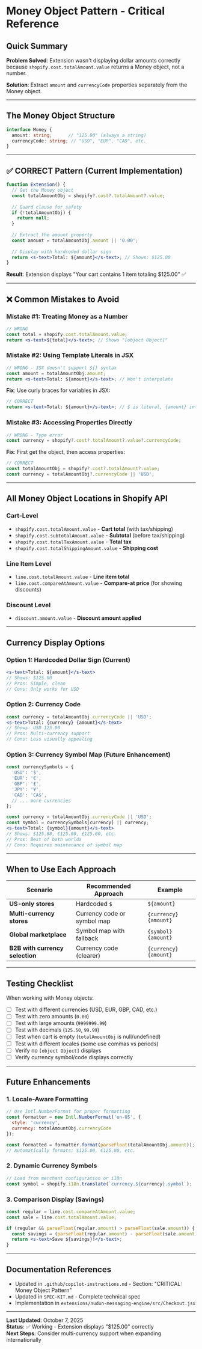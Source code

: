 # Money Object Pattern - Critical Reference

## Quick Summary
**Problem Solved**: Extension wasn't displaying dollar amounts correctly because `shopify.cost.totalAmount.value` returns a Money object, not a number.

**Solution**: Extract `amount` and `currencyCode` properties separately from the Money object.

---

## The Money Object Structure

```typescript
interface Money {
  amount: string;      // "125.00" (always a string)
  currencyCode: string; // "USD", "EUR", "CAD", etc.
}
```

---

## ✅ CORRECT Pattern (Current Implementation)

```jsx
function Extension() {
  // Get the Money object
  const totalAmountObj = shopify?.cost?.totalAmount?.value;
  
  // Guard clause for safety
  if (!totalAmountObj) {
    return null;
  }
  
  // Extract the amount property
  const amount = totalAmountObj.amount || '0.00';
  
  // Display with hardcoded dollar sign
  return <s-text>Total: ${amount}</s-text>; // Shows: $125.00
}
```

**Result**: Extension displays "Your cart contains 1 item totaling $125.00" ✅

---

## ❌ Common Mistakes to Avoid

### Mistake #1: Treating Money as a Number
```jsx
// WRONG
const total = shopify.cost.totalAmount.value;
return <s-text>${total}</s-text>; // Shows "[object Object]"
```

### Mistake #2: Using Template Literals in JSX
```jsx
// WRONG - JSX doesn't support ${} syntax
const amount = totalAmountObj.amount;
return <s-text>Total: ${amount}</s-text>; // Won't interpolate
```

**Fix**: Use curly braces for variables in JSX:
```jsx
// CORRECT
return <s-text>Total: ${amount}</s-text>; // $ is literal, {amount} interpolates
```

### Mistake #3: Accessing Properties Directly
```jsx
// WRONG - Type error
const currency = shopify?.cost?.totalAmount?.value?.currencyCode;
```

**Fix**: First get the object, then access properties:
```jsx
// CORRECT
const totalAmountObj = shopify?.cost?.totalAmount?.value;
const currency = totalAmountObj?.currencyCode || 'USD';
```

---

## All Money Object Locations in Shopify API

### Cart-Level
- `shopify.cost.totalAmount.value` - **Cart total** (with tax/shipping)
- `shopify.cost.subtotalAmount.value` - **Subtotal** (before tax/shipping)
- `shopify.cost.totalTaxAmount.value` - **Total tax**
- `shopify.cost.totalShippingAmount.value` - **Shipping cost**

### Line Item Level
- `line.cost.totalAmount.value` - **Line item total**
- `line.cost.compareAtAmount.value` - **Compare-at price** (for showing discounts)

### Discount Level
- `discount.amount.value` - **Discount amount applied**

---

## Currency Display Options

### Option 1: Hardcoded Dollar Sign (Current)
```jsx
<s-text>Total: ${amount}</s-text>
// Shows: $125.00
// Pros: Simple, clean
// Cons: Only works for USD
```

### Option 2: Currency Code
```jsx
const currency = totalAmountObj.currencyCode || 'USD';
<s-text>Total: {currency} {amount}</s-text>
// Shows: USD 125.00
// Pros: Multi-currency support
// Cons: Less visually appealing
```

### Option 3: Currency Symbol Map (Future Enhancement)
```jsx
const currencySymbols = {
  'USD': '$',
  'EUR': '€',
  'GBP': '£',
  'JPY': '¥',
  'CAD': 'CA$',
  // ... more currencies
};

const currency = totalAmountObj.currencyCode || 'USD';
const symbol = currencySymbols[currency] || currency;
<s-text>Total: {symbol}{amount}</s-text>
// Shows: $125.00, €125.00, £125.00, etc.
// Pros: Best of both worlds
// Cons: Requires maintenance of symbol map
```

---

## When to Use Each Approach

| Scenario | Recommended Approach | Example |
|----------|---------------------|---------|
| **US-only stores** | Hardcoded `$` | `${amount}` |
| **Multi-currency stores** | Currency code or symbol map | `{currency} {amount}` |
| **Global marketplace** | Symbol map with fallback | `{symbol}{amount}` |
| **B2B with currency selection** | Currency code (clearer) | `{currency} {amount}` |

---

## Testing Checklist

When working with Money objects:

- [ ] Test with different currencies (USD, EUR, GBP, CAD, etc.)
- [ ] Test with zero amounts (`0.00`)
- [ ] Test with large amounts (`9999999.99`)
- [ ] Test with decimals (`125.50`, `99.99`)
- [ ] Test when cart is empty (`totalAmountObj` is null/undefined)
- [ ] Test with different locales (some use commas vs periods)
- [ ] Verify no `[object Object]` displays
- [ ] Verify currency symbol/code displays correctly

---

## Future Enhancements

### 1. Locale-Aware Formatting
```jsx
// Use Intl.NumberFormat for proper formatting
const formatter = new Intl.NumberFormat('en-US', {
  style: 'currency',
  currency: totalAmountObj.currencyCode
});

const formatted = formatter.format(parseFloat(totalAmountObj.amount));
// Automatically formats: $125.00, €125,00, etc.
```

### 2. Dynamic Currency Symbols
```jsx
// Load from merchant configuration or i18n
const symbol = shopify.i18n.translate(`currency.${currency}.symbol`);
```

### 3. Comparison Display (Savings)
```jsx
const regular = line.cost.compareAtAmount.value;
const sale = line.cost.totalAmount.value;

if (regular && parseFloat(regular.amount) > parseFloat(sale.amount)) {
  const savings = (parseFloat(regular.amount) - parseFloat(sale.amount)).toFixed(2);
  return <s-text>Save ${savings}!</s-text>;
}
```

---

## Documentation References

- Updated in `.github/copilot-instructions.md` - Section: "CRITICAL: Money Object Pattern"
- Updated in `SPEC-KIT.md` - Complete technical spec
- Implementation in `extensions/nudun-messaging-engine/src/Checkout.jsx`

---

**Last Updated**: October 7, 2025  
**Status**: ✅ Working - Extension displays "$125.00" correctly  
**Next Steps**: Consider multi-currency support when expanding internationally
